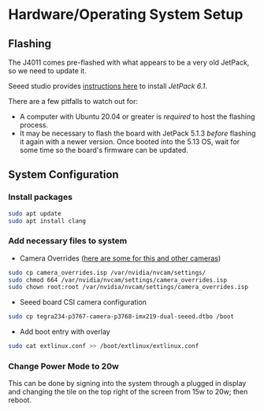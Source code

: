 # Hardware/Operating System Setup

## Flashing

The J4011 comes pre-flashed with what appears to be a very old JetPack, so we need to update it.

Seeed studio provides [instructions here](https://wiki.seeedstudio.com/reComputer_J4012_Flash_Jetpack/) to install *JetPack 6.1*.

There are a few pitfalls to watch out for:
- A computer with Ubuntu 20.04 or greater is *required* to host the flashing process.
- It may be necessary to flash the board with JetPack 5.1.3 *before* flashing it again with a newer version. Once booted into the 5.13 OS, wait for some time so the board's firmware can be updated.

## System Configuration

### Install packages

```bash
sudo apt update
sudo apt install clang
```

### Add necessary files to system
- Camera Overrides ([here are some for this and other cameras](https://docs.arducam.com/Nvidia-Jetson-Camera/Application-note/Fix-Red-Tint-with-ISP-Tuning/#software-setting))
```sh
sudo cp camera_overrides.isp /var/nvidia/nvcam/settings/
sudo chmod 664 /var/nvidia/nvcam/settings/camera_overrides.isp
sudo chown root:root /var/nvidia/nvcam/settings/camera_overrides.isp
```
- Seeed board CSI camera configuration
```sh
sudo cp tegra234-p3767-camera-p3768-imx219-dual-seeed.dtbo /boot
```
- Add boot entry with overlay
```sh
sudo cat extlinux.conf >> /boot/extlinux/extlinux.conf
```

### Change Power Mode to 20w
This can be done by signing into the system through a plugged in display and changing the tile on the top right of the screen from 15w to 20w; then reboot. 
